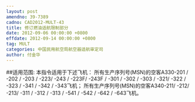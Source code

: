 ```yaml
---
layout: post
amendno: 39-7389
cadno: CAD2012-MULT-43
title: 修订燃油适航限制部分
date: 2012-09-06 00:00:00 +0800
effdate: 2012-09-14 00:00:00 +0800
tag: MULT
categories: 中国民用航空局航空器适航审定司
author: 付金华
---
```


##适用范围:
本指令适用于下述飞机：
所有生产序列号(MSN)的空客A330-201 / -202 / -203 / -223/ -243 / -223F/ -243F / -301 / -302 / -303 / -321/ -322 / -323 / -341 / -342 / -343飞机；
所有生产序列号(MSN)的空客A340-211/ -212/ -213/ -311 / -312 / -313 / -541 / -542 / -642 / -643飞机。

